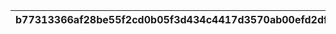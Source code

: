 |b77313366af28be55f2cd0b05f3d434c4417d3570ab00efd2df83204189fdec2|4c6b8e02e0d9f8304b90ab7da452ce1afc27fd99c9abc3bca277e0c06aec6167|dd1fb37838f9373e06f01b777c914959e73b96aed5879def3f857bff1c51d151|2469fd1a7b58e48322dc3f0a90ca30bb8d42f78d200304990060416dc31b08b2|fe614456fecf64fc1955ef21fde9c4ca22bfdb153f57d25fa1c5af97f942d5b4|b3f72a0d81f465e51521f530983187cc41702c80509d648ea8341d2a281b877f|ce17111ef3ec63b687bac9bd8bdd510f9b821fe3ce510b680a836fe1da8f88cd|2292f6c58bbc08827daeaf9998e1298ea85c9419aeeb5a4f794a269244b451f1|a95cfd88b42bcfc9ec7aed10c6ae9340b7b6e144f6f3975beb8d3714b9934e06|2f1fe1e2b89526b643956d46b211e9db99da9a0f6741981ae05ad7cb9753b79e|0530021043ca5f7d07273de204103a70f1e29e1e4e7fa84897850ca91e75e1cf|
| --- | --- | --- | --- | --- | --- | --- | --- | --- | --- | --- |